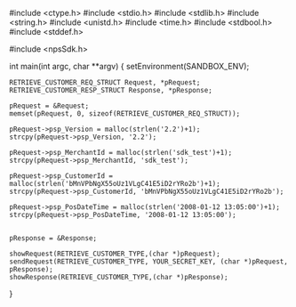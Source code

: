 #include <ctype.h>
#include <stdio.h>
#include <stdlib.h>
#include <string.h>
#include <unistd.h>
#include <time.h>
#include <stdbool.h>
#include <stddef.h>

#include <npsSdk.h>

int main(int argc, char **argv) {
    setEnvironment(SANDBOX_ENV);

    RETRIEVE_CUSTOMER_REQ_STRUCT Request, *pRequest;
    RETRIEVE_CUSTOMER_RESP_STRUCT Response, *pResponse;

    pRequest = &Request;
    memset(pRequest, 0, sizeof(RETRIEVE_CUSTOMER_REQ_STRUCT));

    pRequest->psp_Version = malloc(strlen('2.2')+1);
    strcpy(pRequest->psp_Version, '2.2');

    pRequest->psp_MerchantId = malloc(strlen('sdk_test')+1);
    strcpy(pRequest->psp_MerchantId, 'sdk_test');

    pRequest->psp_CustomerId = malloc(strlen('bMnVPbNgX55oUz1VLgC41E5iD2rYRo2b')+1);
    strcpy(pRequest->psp_CustomerId, 'bMnVPbNgX55oUz1VLgC41E5iD2rYRo2b');

    pRequest->psp_PosDateTime = malloc(strlen('2008-01-12 13:05:00')+1);
    strcpy(pRequest->psp_PosDateTime, '2008-01-12 13:05:00');


    pResponse = &Response;

    showRequest(RETRIEVE_CUSTOMER_TYPE,(char *)pRequest);
    sendRequest(RETRIEVE_CUSTOMER_TYPE, YOUR_SECRET_KEY, (char *)pRequest, pResponse);
    showResponse(RETRIEVE_CUSTOMER_TYPE,(char *)pResponse);
}
